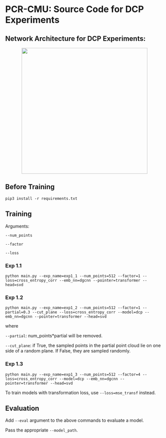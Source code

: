 # PCR-CMU: Source Code for DCP Experiments

## Network Architecture for DCP Experiments:
<p align="center">
	<img src="https://github.com/tzodge/PCR-CMU/blob/main/DCP_Code/images/DCP_arch_v2.png" height="400">
</p>

## Before Training

`pip3 install -r requirements.txt`

## Training

Arguments:

`--num_points`

`--factor`

`--loss`




### Exp 1.1
`python main.py --exp_name=exp1_1 --num_points=512 --factor=1 --loss=cross_entropy_corr --emb_nn=dgcnn --pointer=transformer --head=svd`

### Exp 1.2

`python main.py --exp_name=exp1_2 --num_points=512 --factor=1 --partial=0.3 --cut_plane --loss=cross_entropy_corr --model=dcp --emb_nn=dgcnn --pointer=transformer --head=svd`

where 

`--partial`: num_points*partial will be removed.

`--cut_plane`: if True, the sampled points in the partial point cloud lie on one side of a random plane. If False, they are sampled randomly.

### Exp 1.3

`python main.py --exp_name=exp1_3 --num_points=512 --factor=4 --loss=cross_entropy_corr --model=dcp --emb_nn=dgcnn --pointer=transformer --head=svd`

To train models with transformation loss, use `--loss=mse_transf` instead.

## Evaluation

Add `--eval` argument to the above commands to evaluate a model.

Pass the appropriate `--model_path`.
